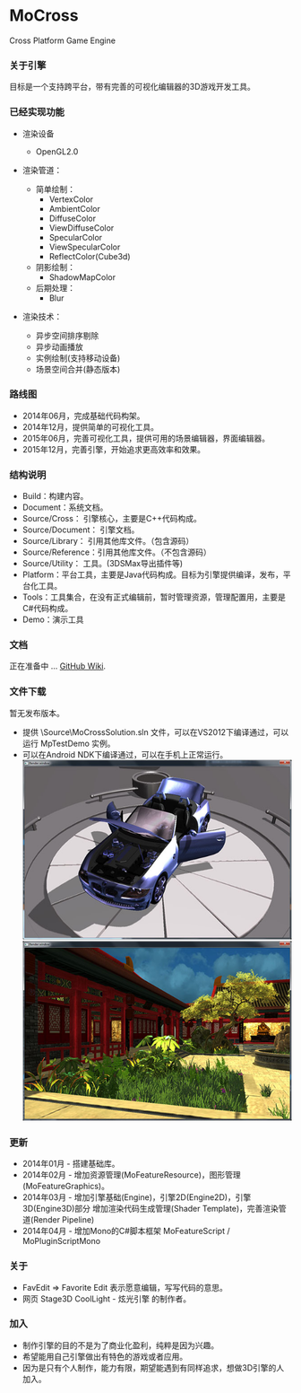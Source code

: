 MoCross
=======

Cross Platform Game Engine

### 关于引擎

目标是一个支持跨平台，带有完善的可视化编辑器的3D游戏开发工具。

### 已经实现功能

- 渲染设备
   - OpenGL2.0

- 渲染管道：
   - 简单绘制：
      - VertexColor
      - AmbientColor
      - DiffuseColor
      - ViewDiffuseColor
      - SpecularColor
      - ViewSpecularColor
      - ReflectColor(Cube3d)
   - 阴影绘制：
      - ShadowMapColor
   - 后期处理：
      - Blur

- 渲染技术：
   - 异步空间排序剔除
   - 异步动画播放
   - 实例绘制(支持移动设备)
   - 场景空间合并(静态版本)

### 路线图

- 2014年06月，完成基础代码构架。
- 2014年12月，提供简单的可视化工具。
- 2015年06月，完善可视化工具，提供可用的场景编辑器，界面编辑器。
- 2015年12月，完善引擎，开始追求更高效率和效果。

### 结构说明

- Build：构建内容。
- Document：系统文档。
- Source/Cross：    引擎核心，主要是C++代码构成。
- Source/Document： 引擎文档。
- Source/Library：  引用其他库文件。（包含源码）
- Source/Reference：引用其他库文件。（不包含源码）
- Source/Utility：  工具。(3DSMax导出插件等)
- Platform：平台工具，主要是Java代码构成。目标为引擎提供编译，发布，平台化工具。
- Tools：工具集合，在没有正式编辑前，暂时管理资源，管理配置用，主要是C#代码构成。
- Demo：演示工具

### 文档

正在准备中 ...
[GitHub Wiki](https://github.com/favedit/MoCross/wiki).

### 文件下载

暂无发布版本。
- 提供 \Source\MoCrossSolution.sln 文件，可以在VS2012下编译通过，可以运行 MpTestDemo 实例。
- 可以在Android NDK下编译通过，可以在手机上正常运行。
![MoCross](/Document/Resource/TestDemo01.jpg)
![MoCross](/Document/Resource/TestDemo02.jpg)

### 更新

- 2014年01月 - 搭建基础库。
- 2014年02月 - 增加资源管理(MoFeatureResource)，图形管理(MoFeatureGraphics)。 
- 2014年03月 - 增加引擎基础(Engine)，引擎2D(Engine2D)，引擎3D(Engine3D)部分
             增加渲染代码生成管理(Shader Template)，完善渲染管道(Render Pipeline)
- 2014年04月 - 增加Mono的C#脚本框架 MoFeatureScript / MoPluginScriptMono

### 关于

- FavEdit => Favorite Edit 表示愿意编辑，写写代码的意思。
- 网页 Stage3D CoolLight - 炫光引擎 的制作者。

### 加入
- 制作引擎的目的不是为了商业化盈利，纯粹是因为兴趣。
- 希望能用自己引擎做出有特色的游戏或者应用。
- 因为是只有个人制作，能力有限，期望能遇到有同样追求，想做3D引擎的人加入。
